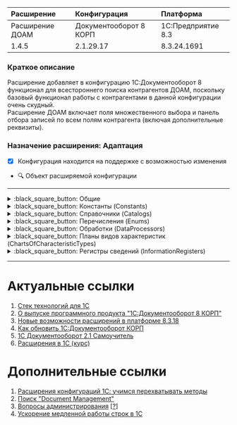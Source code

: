 | Расширение      | Конфигурация           | Платформа 
| :---            | :---                   | :--- 
| Расширение ДОАМ | Документооборот 8 КОРП | 1С:Предприятие 8.3 
| 1.4.5           | 2.1.29.17              | 8.3.24.1691

### Краткое описание

Расширение добавляет в конфигурацию 1С:Документооборот 8 функционал для 
всестороннего поиска контрагентов ДОАМ, поскольку базовый функционал работы 
с контрагентами в данной конфигурации очень скудный.  
Расширение ДОАМ включает поля множественного выбора и панель отбора записей по 
всем полям контрагента (включая дополнительные реквизиты).

### Назначение расширения: Адаптация

- [x] Конфигурация находится на поддержке с возможностью изменения
- :mag: Объект расширяемой конфигурации

---
<details>
<summary>:black_square_button: Общие</summary><br />
  
  - Подсистемы (Subsystems)  
    - [x] ДОАМ [+Командный интерфейс]
  - Общие модули (CommonModules)  
    - [x] ОбщийДОАМ [+]  
    - [ ] ОбщийДОАМКлиентСервер
  - Роли (Roles)  
    - [x] ДобавлениеИзменениеКонтрагентов :mag: [+Права]
  - Функциональные опции (FunctionalOptions)  
    - [x] ВестиУчетФактическихТрудозатрат  
    - [x] ДокументооборотИспользоватьОграничениеПравДоступа  
    - [x] ИспользоватьБизнесПроцессыИЗадачи  
    - [x] ИспользоватьДополнительныеРеквизитыИСведения
  - Общие команды (CommonCommands)  
    - [x] СоздатьПисьмоНаОсновании  
    - [x] ДополнительныеСведенияКоманднаяПанель  
    - [x] СозданиеСвязанныхОбъектов  
    - [x] СоздатьПроцесс :mag:
  - Общие картинки (CommonPictures)  
    - [x] ДобавитьВОтчет  
    - [x] ЗаполнитьФорму  
    - [x] ПиктограммыЭлементов
  - Элементы стиля (StyleItems)  
    - [x] ТекстНевыбраннойКартинкиЦвет  
    - [x] ФонУправляющегоПоля

</details>
<details>
<summary>:black_square_button: Константы (Constants)</summary><br />

  - [x] ИспользоватьБизнесПроцессыИЗадачи  
  - [x] БанковскиеСчета  
  - [x] ЗначенияСвойствОбъектовИерархия

</details>
<details>
<summary>:black_square_button: Справочники (Catalogs)</summary><br />

  - [x] Контрагенты  
  - [x] КонтактныеЛица  
  - [x] БанковскиеСчета  
  - [x] Контроль  
  - [x] Мероприятия  
  - [x] ФизическиеЛица  
  - [x] Пользователи  
  - [x] ГруппыДоступаКонтрагентов  
  - [x] ЗаписиРабочегоКалендаря  
  - [x] НаборыДополнительныхРеквизитовИСведений  
  - [x] ЗначенияСвойствОбъектовИерархия  
  - [x] ЗначенияСвойствОбъектов  
  - [x] Организации  
  - [x] Валюты  
  - [x] КлассификаторБанков

</details>
<details>
<summary>:black_square_button: Перечисления (Enums)</summary><br />

  - [x] СпособыУказанияВремени  
  - [x] ЮрФизЛицо  
  - [x] СтадииВзаимодействия  
  - [x] ТипыКонтролирующихОрганов

</details>
<details>
<summary>:black_square_button: Обработки (DataProcessors)</summary><br />

  - [ ] РасшДОАМ_СписокКонтрагентов

</details>
<details>
<summary>:black_square_button: Планы видов характеристик (ChartsOfCharacteristicTypes)</summary><br />
  
  - [x] ДополнительныеРеквизитыИСведения
  
</details>
<details>
<summary>:black_square_button: Регистры сведений (InformationRegisters)</summary><br />
  
  - [x] ДокументыФизическихЛиц :mag: [+Модуль менеджера]
  
</details>

---
# Актуальные ссылки

1. [Стек технологий для 1С](//github.com/Oxotka/StackTechnologies1C)
2. [О выпуске программного продукта "1С:Документооборот 8 КОРП"](//1c.ru/news/info.jsp?id=12846)
3. [Новые возможности расширений в платформе 8.3.18](//курсы-по-1с.рф/news/2021-02-02-abilities-of-extentions-8-3-18/)
4. [Как обновить 1С:Документооборот КОРП](//efsol.ru/manuals/1cdo-update.html)
5. [1С Документооборот 2.1 Самоучитель](//www.youtube.com/playlist?list=PLUoO8d_m0O70dLKgwqeOWjQ9k5NBuuVP-)
6. [Расширения в 1С (курс)](//www.youtube.com/watch?v=McEeEtS32ms&list=PLh28ogpgRJUM702dP8f8JxOaf0vOK0IoL)

# Дополнительные ссылки

1. [Расширения конфигураций 1С: учимся перехватывать методы](//v8book.ru/public/628422/)
2. [Поиск "Document Management"](//edt.1c.ru/search/?q=Document+Management&where=edt)
3. [Вопросы администрирования](//www.1c-kpd.ru/knowledge/voprosy-administrirovaniya/) 
   [[?](//its.1c.ru/db/doccorp21/content/789/1/issogl2_добавлять_руководителям_доступ_подчиненных)]
4. [Ускорение медленной работы строк в 1С](//expert.chistov.pro/1c/articles/1303356/)
